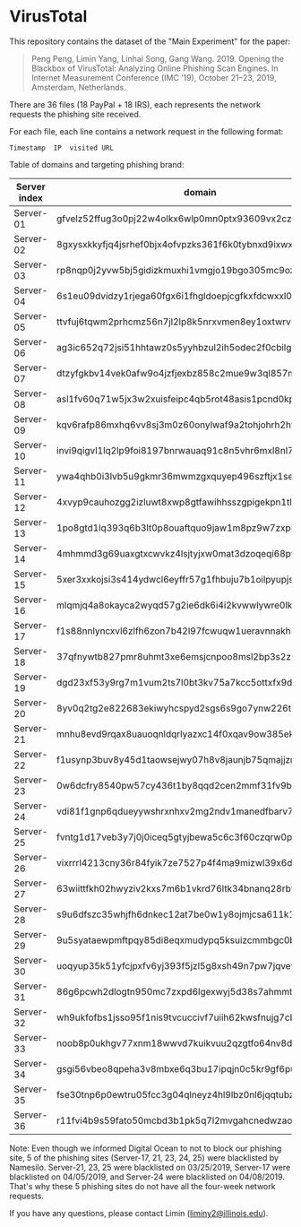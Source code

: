 # VirusTotal
This repository contains the dataset of the "Main Experiment" for the paper:

> Peng Peng, Limin Yang, Linhai Song, Gang Wang. 2019. Opening the Blackbox of VirusTotal: Analyzing Online Phishing Scan Engines. In Internet Measurement Conference (IMC ’19), October 21–23, 2019, Amsterdam, Netherlands.

There are 36 files (18 PayPal + 18 IRS), each represents the network requests the phishing site received. 

For each file, each line contains a network request in the following format:

`Timestamp	IP	visited URL`



Table of domains and targeting phishing brand:

| Server index | domain                                                 | phishing brand |
| ------------ | ------------------------------------------------------ | -------------- |
| Server-01    | gfvelz52ffug3o0pj22w4olkx6wlp0mn0ptx93609vx2cz856b.xyz | PayPal         |
| Server-02    | 8gxysxkkyfjq4jsrhef0bjx4ofvpzks361f6k0tybnxd9ixwx8.xyz | IRS            |
| Server-03    | rp8nqp0j2yvw5bj5gidizkmuxhi1vmgjo19bgo305mc9oz7xi3.xyz | PayPal         |
| Server-04    | 6s1eu09dvidzy1rjega60fgx6i1fhgldoepjcgfkxfdcwxxl08.xyz | IRS            |
| Server-05    | ttvfuj6tqwm2prhcmz56n7jl2lp8k5nrxvmen8ey1oxtwrv06r.xyz | PayPal         |
| Server-06    | ag3ic652q72jsi51hhtawz0s5yyhbzul2ih5odec2f0cbilg83.xyz | IRS            |
| Server-07    | dtzyfgkbv14vek0afw9o4jzfjexbz858c2mue9w3ql857mgv54.xyz | PayPal         |
| Server-08    | asl1fv60q71w5jx3w2xuisfeipc4qb5rot48asis1pcnd0kpb4.xyz | IRS            |
| Server-09    | kqv6rafp86mxhq6vv8sj3m0z60onylwaf9a2tohjohrh2htu7g.xyz | PayPal         |
| Server-10    | invi9qigvl1lq2lp9foi8197bnrwauaq91c8n5vhr6mxl8nl7c.xyz | IRS            |
| Server-11    | ywa4qhb0i3lvb5u9gkmr36mwmzgxquyep496szftjx1se26xiz.xyz | PayPal         |
| Server-12    | 4xvyp9cauhozgg2izluwt8xwp8gtfawihhsszgpigekpn1tlce.xyz | IRS            |
| Server-13    | 1po8gtd1lq393q6b3lt0p8ouaftquo9jaw1m8pz9w7zxping7r.xyz | PayPal         |
| Server-14    | 4mhmmd3g69uaxgtxcwvkz4lsjtyjxw0mat3dzoqeqi68pw9438.xyz | IRS            |
| Server-15    | 5xer3xxkojsi3s414ydwcl6eyffr57g1fhbuju7b1oilpyupjs.xyz | PayPal         |
| Server-16    | mlqmjq4a8okayca2wyqd57g2ie6dk6i4i2kvwwlywre0lkjssp.xyz | IRS            |
| Server-17    | f1s88nnlyncxvl6zlfh6zon7b42l97fcwuqw1ueravnnakh8xh.xyz | PayPal         |
| Server-18    | 37qfnywtb827pmr8uhmt3xe6emsjcnpoo8msl2bp3s2zhy69gf.xyz | IRS            |
| Server-19    | dgd23xf53y9rg7m1vum2ts7l0bt3kv75a7kcc5ottxfx9d9wvr.xyz | PayPal         |
| Server-20    | 8yv0q2tg2e822683ekiwyhcspyd2sgs6s9go7ynw226t6zobuq.xyz | IRS            |
| Server-21    | mnhu8evd9rqax8uauoqnldqrlyazxc14f0xqav9ow385ek1d23.xyz | PayPal         |
| Server-22    | f1usynp3buv8y45d1taowsejwy07h8v8jaunjb75qmajjzmuda.xyz | IRS            |
| Server-23    | 0w6dcfry8540pw57cy436t1by8qqd2cen2mmf31fv9betkpxb0.xyz | PayPal         |
| Server-24    | vdi81f1gnp6qdueyywshrxnhxv2mg2ndv1manedfbarv7a4fyn.xyz | IRS            |
| Server-25    | fvntg1d17veb3y7j0j0iceq5gtyjbewa5c6c3f60czqrw0p7ah.xyz | PayPal         |
| Server-26    | vixrrrl4213cny36r84fyik7ze7527p4f4ma9mizwl39x6dmf3.xyz | IRS            |
| Server-27    | 63wiittfkh02hwyziv2kxs7m6b1vkrd76ltk34bnanq28rbfjb.xyz | PayPal         |
| Server-28    | s9u6dfszc35whjfh6dnkec12at7be0w1y8ojmjcsa611k1b77c.xyz | IRS            |
| Server-29    | 9u5syataewpmftpqy85di8eqxmudypq5ksuizcmmbgc0bcaqxa.xyz | PayPal         |
| Server-30    | uoqyup35k51yfcjpxfv6yj393f5jzl5g8xsh49n7pw7jqvetxk.xyz | IRS            |
| Server-31    | 86g6pcwh2dlogtn950mc7zxpd6lgexwyj5d38s7ahmmtauuwkt.xyz | PayPal         |
| Server-32    | wh9ukfofbs1jsso95f1nis9tvcuccivf7uiih62kwsfnujg7cb.xyz | IRS            |
| Server-33    | noob8p0ukhgv77xnm18wwvd7kuikvuu2qzgtfo64nv8dehr6ys.xyz | PayPal         |
| Server-34    | gsgi56vbeo8qpeha3v8mbxe6q3bu17ipqjn0c5kr9gf6puts0s.xyz | IRS            |
| Server-35    | fse30tnp6p0ewtru05fcc3g04qlneyz4hl9lbz0nl6jqqtubz1.xyz | PayPal         |
| Server-36    | r11fvi4b9s59fato50mcbd3b1pk5q7l2mvgahcnedwzaongnlv.xyz | IRS            |

Note: Even though we informed Digital Ocean to not to block our phishing site, 5 of the phishing sites (Server-17, 21, 23, 24, 25) were blacklisted by Namesilo. Server-21, 23, 25 were blacklisted on 03/25/2019, Server-17 were blacklisted on 04/05/2019, and Server-24 were blacklisted on 04/08/2019. That's why these 5 phishing sites do not have all the four-week network requests.



If you have any questions, please contact Limin (liminy2@illinois.edu).

